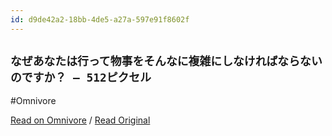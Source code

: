 ```yaml
---
id: d9de42a2-18bb-4de5-a27a-597e91f8602f
---
```


## `なぜあなたは行って物事をそんなに複雑にしなければならないのですか？ – 512ピクセル`
#Omnivore

[Read on Omnivore](https://omnivore.app/me/512-191dd11a29c) / [Read Original](https://512pixels.net/2024/09/glowtime-thoughts-its-complicated/)


